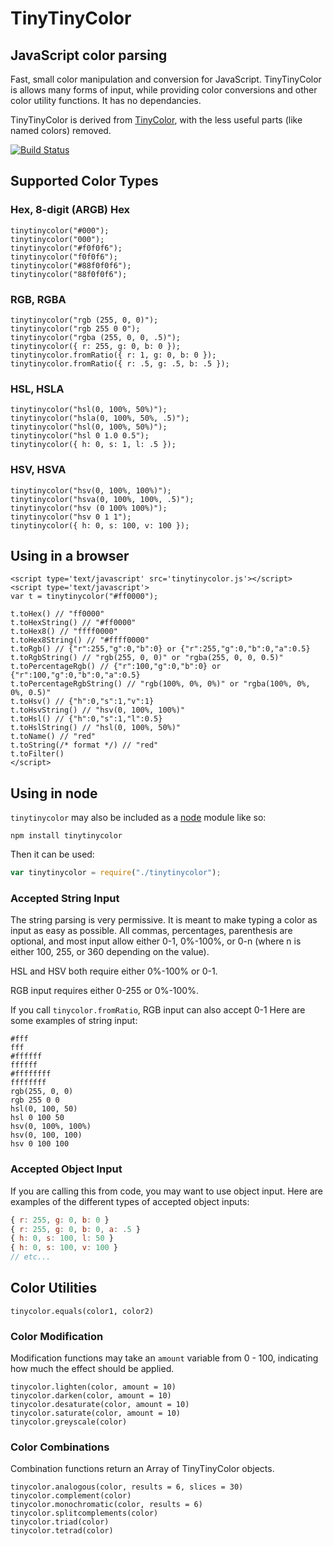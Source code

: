# TinyTinyColor

## JavaScript color parsing

Fast, small color manipulation and conversion for JavaScript.  TinyTinyColor is
allows many forms of input, while providing color conversions and other color
utility functions.  It has no dependancies.

TinyTinyColor is derived from [TinyColor](http://bgrins.github.io/TinyColor/),
with the less useful parts (like named colors) removed.

[![Build Status](https://travis-ci.org/autopulated/TinyTinyColor.png?branch=master)](https://travis-ci.org/autopulated/TinyTinyColor)

## Supported Color Types

### Hex, 8-digit (ARGB) Hex

    tinytinycolor("#000");
    tinytinycolor("000");
    tinytinycolor("#f0f0f6");
    tinytinycolor("f0f0f6");
    tinytinycolor("#88f0f0f6");
    tinytinycolor("88f0f0f6");

### RGB, RGBA

    tinytinycolor("rgb (255, 0, 0)");
    tinytinycolor("rgb 255 0 0");
    tinytinycolor("rgba (255, 0, 0, .5)");
    tinytinycolor({ r: 255, g: 0, b: 0 });
    tinytinycolor.fromRatio({ r: 1, g: 0, b: 0 });
    tinytinycolor.fromRatio({ r: .5, g: .5, b: .5 });

### HSL, HSLA

    tinytinycolor("hsl(0, 100%, 50%)");
    tinytinycolor("hsla(0, 100%, 50%, .5)");
    tinytinycolor("hsl(0, 100%, 50%)");
    tinytinycolor("hsl 0 1.0 0.5");
    tinytinycolor({ h: 0, s: 1, l: .5 });

### HSV, HSVA

    tinytinycolor("hsv(0, 100%, 100%)");
    tinytinycolor("hsva(0, 100%, 100%, .5)");
    tinytinycolor("hsv (0 100% 100%)");
    tinytinycolor("hsv 0 1 1");
    tinytinycolor({ h: 0, s: 100, v: 100 });

## Using in a browser

    <script type='text/javascript' src='tinytinycolor.js'></script>
    <script type='text/javascript'>
    var t = tinytinycolor("#ff0000");

    t.toHex() // "ff0000"
    t.toHexString() // "#ff0000"
    t.toHex8() // "ffff0000"
    t.toHex8String() // "#ffff0000"
    t.toRgb() // {"r":255,"g":0,"b":0} or {"r":255,"g":0,"b":0,"a":0.5}
    t.toRgbString() // "rgb(255, 0, 0)" or "rgba(255, 0, 0, 0.5)"
    t.toPercentageRgb() // {"r":100,"g":0,"b":0} or {"r":100,"g":0,"b":0,"a":0.5}
    t.toPercentageRgbString() // "rgb(100%, 0%, 0%)" or "rgba(100%, 0%, 0%, 0.5)"
    t.toHsv() // {"h":0,"s":1,"v":1}
    t.toHsvString() // "hsv(0, 100%, 100%)"
    t.toHsl() // {"h":0,"s":1,"l":0.5}
    t.toHslString() // "hsl(0, 100%, 50%)"
    t.toName() // "red"
    t.toString(/* format */) // "red"
    t.toFilter()
    </script>

## Using in node

`tinytinycolor` may also be included as a [node](http://nodejs.org/) module like so:

```
npm install tinytinycolor
```

Then it can be used:

```js
var tinytinycolor = require("./tinytinycolor");
```

### Accepted String Input

The string parsing is very permissive.  It is meant to make typing a color as input as easy as possible.  All commas, percentages, parenthesis are optional, and most input allow either 0-1, 0%-100%, or 0-n (where n is either 100, 255, or 360 depending on the value).

HSL and HSV both require either 0%-100% or 0-1.

RGB input requires either 0-255 or 0%-100%.

If you call `tinycolor.fromRatio`, RGB input can also accept 0-1
Here are some examples of string input:

```
#fff
fff
#ffffff
ffffff
#ffffffff
ffffffff
rgb(255, 0, 0)
rgb 255 0 0
hsl(0, 100, 50)
hsl 0 100 50
hsv(0, 100%, 100%)
hsv(0, 100, 100)
hsv 0 100 100
```

### Accepted Object Input

If you are calling this from code, you may want to use object input.  Here are examples of the different types of accepted object inputs:

```js
{ r: 255, g: 0, b: 0 }
{ r: 255, g: 0, b: 0, a: .5 }
{ h: 0, s: 100, l: 50 }
{ h: 0, s: 100, v: 100 }
// etc...
```

## Color Utilities

    tinycolor.equals(color1, color2)

### Color Modification

Modification functions may take an `amount` variable from 0 - 100, indicating how much the effect should be applied.

    tinycolor.lighten(color, amount = 10)
    tinycolor.darken(color, amount = 10)
    tinycolor.desaturate(color, amount = 10)
    tinycolor.saturate(color, amount = 10)
    tinycolor.greyscale(color)

### Color Combinations

Combination functions return an Array of TinyTinyColor objects.

    tinycolor.analogous(color, results = 6, slices = 30)
    tinycolor.complement(color)
    tinycolor.monochromatic(color, results = 6)
    tinycolor.splitcomplements(color)
    tinycolor.triad(color)
    tinycolor.tetrad(color)

